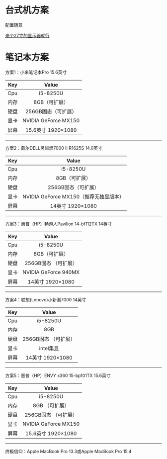 # 台式机方案

配置随意

[来个27寸的显示器就行](https://search.jd.com/search?keyword=%E6%98%BE%E7%A4%BA%E5%99%A8&enc=utf-8&qrst=1&rt=1&stop=1&vt=2&wq=%E6%98%BE%E7%A4%BA%E5%99%A8&ev=291_7270%5E&uc=0#J_searchWrap)

# 笔记本方案

方案1：小米笔记本Pro 15.6英寸

| Key        | Value         |
| ------------- |:-------------:|
| Cpu    | i5-8250U |
| 内存     | 8GB（可扩展）     |
| 硬盘 | 256GB固态（可扩展）     |
| 显卡 | NVIDIA GeForce MX150   |
| 屏幕 | 15.6英寸 1920×1080   |

----------------------------------------------

方案2：戴尔DELL灵越燃7000 II R1625S 14.0英寸

| Key        | Value         |
| ------------- |:-------------:|
| Cpu    | i5-8250U |
| 内存     | 8GB（可扩展）     |
| 硬盘 | 256GB固态（可扩展）     |
| 显卡 | NVIDIA GeForce MX150（推荐无独显版本）  |
| 屏幕 | 14英寸 1920×1080   |

----------------------------------------------

方案3：惠普（HP）畅游人Pavilion 14-bf112TX 14英寸

| Key        | Value         |
| ------------- |:-------------:|
| Cpu    | i5-8250U |
| 内存     | 8GB（可扩展）     |
| 硬盘 | 256GB固态 （可扩展）     |
| 显卡 | NVIDIA GeForce 940MX  |
| 屏幕 | 14英寸 1920×1080   |

----------------------------------------------

方案4：联想(Lenovo)小新潮7000 14英寸

| Key        | Value         |
| ------------- |:-------------:|
| Cpu    | i5-8250U |
| 内存     | 8GB     |
| 硬盘 | 256GB固态 （可扩展）     |
| 显卡 | intel集显 |
| 屏幕 | 14英寸 1920×1080   |

----------------------------------------------

方案5：惠普（HP）ENVY x360 15-bp101TX 15.6英寸

| Key        | Value         |
| ------------- |:-------------:|
| Cpu    | i5-8250U |
| 内存     | 8GB  （可扩展）   |
| 硬盘 | 256GB固态 （可扩展）   |
| 显卡 | NVIDIA GeForce MX150 |
| 屏幕 | 15.6英寸 1920×1080   |

----------------------------------------------

终极信仰：Apple MacBook Pro 13.3或Apple MacBook Pro 15.4